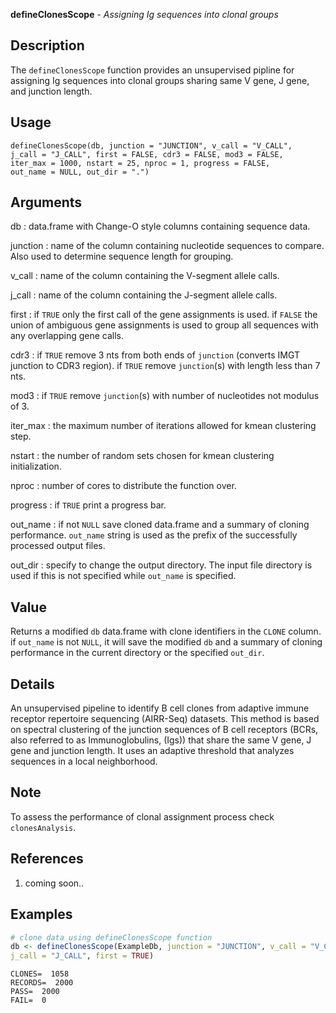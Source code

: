 **defineClonesScope** - *Assigning Ig sequences into clonal groups*

Description
--------------------

The `defineClonesScope` function provides an unsupervised pipline for assigning Ig sequences into
clonal groups sharing same V gene, J gene, and junction length.


Usage
--------------------
```
defineClonesScope(db, junction = "JUNCTION", v_call = "V_CALL",
j_call = "J_CALL", first = FALSE, cdr3 = FALSE, mod3 = FALSE,
iter_max = 1000, nstart = 25, nproc = 1, progress = FALSE,
out_name = NULL, out_dir = ".")
```

Arguments
-------------------

db
:   data.frame with Change-O style columns containing sequence data.

junction
:   name of the column containing nucleotide sequences to compare.
Also used to determine sequence length for grouping.

v_call
:   name of the column containing the V-segment allele calls.

j_call
:   name of the column containing the J-segment allele calls.

first
:   if `TRUE` only the first call of the gene assignments
is used. if `FALSE` the union of ambiguous gene
assignments is used to group all sequences with any
overlapping gene calls.

cdr3
:   if `TRUE` remove 3 nts from both ends of `junction`
(converts IMGT junction to CDR3 region). if `TRUE` remove `junction`(s)
with length less than 7 nts.

mod3
:   if `TRUE` remove `junction`(s) with number of nucleotides not modulus of 3.

iter_max
:   the maximum number of iterations allowed for kmean clustering step.

nstart
:   the number of random sets chosen for kmean clustering initialization.

nproc
:   number of cores to distribute the function over.

progress
:   if `TRUE` print a progress bar.

out_name
:   if not `NULL` save cloned data.frame and a summary of cloning
performance. `out_name` string is used as the prefix of the successfully
processed output files.

out_dir
:   specify to change the output directory. The input file
directory is used if this is not specified while `out_name` is specified.




Value
-------------------

Returns a modified `db` data.frame with clone identifiers in the `CLONE` column.
if `out_name` is not `NULL`, it will save the modified `db` and a summary
of cloning performance in the current directory or the specified `out_dir`.


Details
-------------------

An unsupervised pipeline to identify B cell clones from adaptive immune receptor
repertoire sequencing (AIRR-Seq) datasets. This method is based on spectral clustering
of the junction sequences of B cell receptors (BCRs, also referred to as Immunoglobulins,
(Igs)) that share the same V gene, J gene and junction length. It uses an adaptive
threshold that analyzes sequences in a local neighborhood.


Note
-------------------

To assess the performance of clonal assignment process check `clonesAnalysis`.


References
-------------------


1. coming soon..
 



Examples
-------------------

```R
# clone data using defineClonesScope function
db <- defineClonesScope(ExampleDb, junction = "JUNCTION", v_call = "V_CALL",
j_call = "J_CALL", first = TRUE)
```


```
CLONES=  1058
RECORDS=  2000
PASS=  2000
FAIL=  0

```




